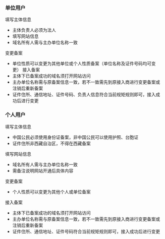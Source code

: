 

### 单位用户

填写主体信息

* 主体负责人必须为法人
* 填写网站信息
* 域名所有人需与主办单位名称一致

变更备案

* 单位性质可以变更为其他单位或个人性质备案（单位名称及证件号码均可变更）
接入备案
* 主体下已备案成功的域名须打开网站访问
* 主办单位名称需与原备案信息一致，若不一致需先到原接入商进行变更备案或注销后重新备案
* 证件住所、通信地址、证件号码、负责人信息符合当前规矩规则即可，接入成功后进行变更

### 个人用户

填写主体信息

* 中国公民必须使用身份证备案，非中国公民可以使用护照、台胞证
* 证件住所非西藏自治区，不得在西藏备案

填写网站信息

* 域名所有人需与主办单位名称一致
* 需备注说明网站开通后具体内容

变更备案

* 个人性质可以变更为其他个人或单位备案

接入备案

* 主体下已备案成功的域名须打开网站访问
* 主办单位名称需与原备案信息一致，若不一致需先到原接入商进行变更备案或注销后重新备案
* 证件住所、通信地址、证件号码符合当前规矩规则即可，接入成功后进行变更

